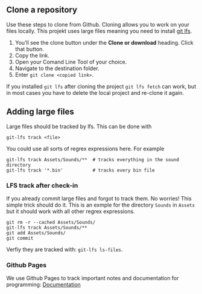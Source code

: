 ## Clone a repository

Use these steps to clone from Github. Cloning allows you to work on your files locally. This projekt uses large files meaning
you need to install [git lfs](https://github.com/git-lfs/git-lfs/wiki/Installation).

1. You’ll see the clone button under the **Clone or download** heading. Click that button.
2. Copy the link.
3. Open your Comand Line Tool of your choice.
4. Navigate to the destination folder.
5. Enter `git clone <copied link>`. 

If you installed `git lfs` after cloning the project `git lfs fetch` can work, but in most cases you have to delete the local project and re-clone it again.

## Adding large files

Large files should be tracked by lfs. This can be done with
```console
git-lfs track <file>
```
You could use all sorts of regrex expressions here. For example
```console
git-lfs track Assets/Sounds/**  # tracks everything in the sound directory
git-lfs track '*.bin'           # tracks every bin file
```

### LFS track after check-in

If you already commit large files and forgot to track them. No worries! This simple trick should do it. This is an exmple for the directory `Sounds` in `Assets` but it should work with all other regrex expressions.

```console
git rm -r --cached Assets/Sounds/
git-lfs track Assets/Sounds/**
git add Assets/Sounds/
git commit
```
Verfiy they are tracked with: `git-lfs ls-files`.

### Github Pages
We use Github Pages to track important notes and documentation for programming:
[Documentation](https://ink-inc.github.io/MagicMittelalterGame/)
